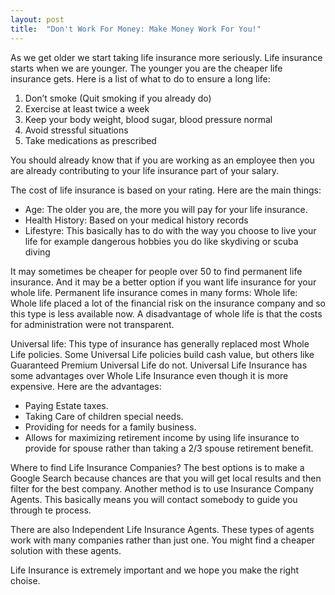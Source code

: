 ```yaml
---
layout: post
title:  "Don't Work For Money: Make Money Work For You!"
---
```


As we get older we start taking life insurance more seriously. Life insurance starts when we are younger. The younger you are the cheaper life insurance gets. Here is a list of what to do to ensure a long life:
1.	Don’t smoke (Quit smoking if you already do)
2.	Exercise at least twice a week
3.	Keep your body weight, blood sugar, blood pressure normal
4.	Avoid stressful situations
5.	Take medications as prescribed

You should already know that if you are working as an employee then you are already contributing to your life insurance part of your salary.

The cost of life insurance is based on your rating. Here are the main things:
*	Age: The older you are, the more you will pay for your life insurance.
*	Health History: Based on your medical history records
*	Lifestyre: This basically has to do with the way you choose to live your life for example dangerous hobbies you do like skydiving or scuba diving

It may sometimes be cheaper for people over 50 to find permanent life insurance. And it may be a better option if you want life insurance for your whole life. Permanent life insurance comes in many forms:
Whole life: Whole life placed a lot of the financial risk on the insurance company and so this type is less available now. A disadvantage of whole life is that the costs for administration were not transparent.

Universal life: This type of insurance has generally replaced most Whole Life policies. Some Universal Life policies build cash value, but others like Guaranteed Premium Universal Life do not. Universal Life Insurance has some advantages over Whole Life Insurance even though it is more expensive. Here are the advantages:
*	Paying Estate taxes.
*	Taking Care of children special needs.
*	Providing for needs for a family business.
*	Allows for maximizing retirement income by using life insurance to provide for spouse rather than taking a 2/3 spouse retirement benefit.

Where to find Life Insurance Companies?
The best options is to make a Google Search because chances are that you will get local results and then filter for the best company. Another method is to use Insurance Company Agents. This basically means you will contact somebody to guide you through te process.

There are also Independent Life Insurance Agents. These types of agents work with many companies rather than just one. You might find a cheaper solution with these agents.

Life Insurance is extremely important and we hope you make the right choise.
